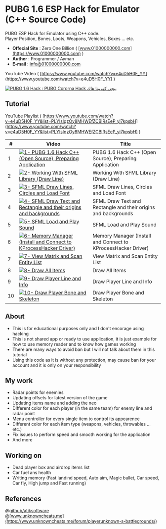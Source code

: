 # PUBG 1.6 ESP Hack for Emulator (C++ Source Code)

PUBG ESP Hack for Emulator using C++ code.\
Player Position, Bones, Loots, Weapons, Vehicles, Boxes ... etc.

* **Offecial Site** : Zero One Billion ( [www.01000000000.com](https://www.01000000000.com) )
* **Auther** : Programmer / Ayman
* **E-mail** : [info@01000000000.com](mailto:info@01000000000.com)

YouTube Video ( [https://www.youtube.com/watch?v=e4uD5H0F_YY](https://www.youtube.com/watch?v=e4uD5H0F_YY) )

[![PUBG 1.6 Hack : PUBG Cororna Hack ببجي كورونا هاك](https://img.youtube.com/vi/e4uD5H0F_YY/0.jpg)](https://www.youtube.com/watch?v=e4uD5H0F_YY&list=PLYIsIqzOy8MHWEfZCBlRsEeP_yi7kpsbH "PUBG 1.6 Hack : PUBG Cororna Hack ببجي كورونا هاك")

## Tutorial
YouTube Playlist ( [https://www.youtube.com/watch?v=e4uD5H0F_YY&list=PLYIsIqzOy8MHWEfZCBlRsEeP_yi7kpsbH](https://www.youtube.com/watch?v=e4uD5H0F_YY&list=PLYIsIqzOy8MHWEfZCBlRsEeP_yi7kpsbH) )

| # | Video | Title |
| --- | --- | --- |
| 1 | [![1- PUBG 1.6 Hack C++ (Open Source), Preparing Application](https://img.youtube.com/vi/mrmcgHi0ePM/default.jpg)](https://www.youtube.com/watch?v=mrmcgHi0ePM&list=PLYIsIqzOy8MHWEfZCBlRsEeP_yi7kpsbH "1- PUBG 1.6 Hack C++ (Open Source), Preparing Application") | PUBG 1.6 Hack C++ (Open Source), Preparing Application |
| 2 | [![2- Working With SFML Library (Draw Line)](https://img.youtube.com/vi/Hkdrlz2t9Cc/default.jpg)](https://www.youtube.com/watch?v=Hkdrlz2t9Cc&list=PLYIsIqzOy8MHWEfZCBlRsEeP_yi7kpsbH "2- Working With SFML Library (Draw Line)") | Working With SFML Library (Draw Line) |
| 3 | [![3- SFML Draw Lines, Circles and Load Font](https://img.youtube.com/vi/tBmlG7-4PQo/default.jpg)](https://www.youtube.com/watch?v=tBmlG7-4PQo&list=PLYIsIqzOy8MHWEfZCBlRsEeP_yi7kpsbH "3- SFML Draw Lines, Circles and Load Font") | SFML Draw Lines, Circles and Load Font |
| 4 | [![4- SFML Draw Text and Rectangle and their origins and backgrounds](https://img.youtube.com/vi/vr2W7Vtk8NM/default.jpg)](https://www.youtube.com/watch?v=vr2W7Vtk8NM&list=PLYIsIqzOy8MHWEfZCBlRsEeP_yi7kpsbH "4- SFML Draw Text and Rectangle and their origins and backgrounds") | SFML Draw Text and Rectangle and their origins and backgrounds |
| 5 | [![5- SFML Load and Play Sound](https://img.youtube.com/vi/0y-qjlnWowU/default.jpg)](https://www.youtube.com/watch?v=0y-qjlnWowU&list=PLYIsIqzOy8MHWEfZCBlRsEeP_yi7kpsbH "5- SFML Load and Play Sound") | SFML Load and Play Sound |
| 6 | [![6- Memory Manager (Install and Connect to KProcessHacker Driver)](https://img.youtube.com/vi/SZUocHyjn2k/default.jpg)](https://www.youtube.com/watch?v=SZUocHyjn2k&list=PLYIsIqzOy8MHWEfZCBlRsEeP_yi7kpsbH "6- Memory Manager (Install and Connect to KProcessHacker Driver)") | Memory Manager (Install and Connect to KProcessHacker Driver) |
| 7 | [![7- View Matrix and Scan Entity List](https://img.youtube.com/vi/ZMF5mHmHkDI/default.jpg)](https://www.youtube.com/watch?v=ZMF5mHmHkDI&list=PLYIsIqzOy8MHWEfZCBlRsEeP_yi7kpsbH "7- View Matrix and Scan Entity List") | View Matrix and Scan Entity List |
| 8 | [![8- Draw All Items](https://img.youtube.com/vi/3sFRUL5IVZU/default.jpg)](https://www.youtube.com/watch?v=3sFRUL5IVZU&list=PLYIsIqzOy8MHWEfZCBlRsEeP_yi7kpsbH "8- Draw All Items") | Draw All Items |
| 9 | [![9- Draw Player Line and Info](https://img.youtube.com/vi/2GoG9du_YmA/default.jpg)](https://www.youtube.com/watch?v=2GoG9du_YmA&list=PLYIsIqzOy8MHWEfZCBlRsEeP_yi7kpsbH "9- Draw Player Line and Info") | Draw Player Line and Info |
| 10 | [![10- Draw Player Bone and Skeleton](https://img.youtube.com/vi/EpG6rbjDm4g/default.jpg)](https://www.youtube.com/watch?v=EpG6rbjDm4g&list=PLYIsIqzOy8MHWEfZCBlRsEeP_yi7kpsbH "10- Draw Player Bone and Skeleton") | Draw Player Bone and Skeleton |

## About
* This is for educational purposes only and I don't encorage using hacking
* This is not shared app or ready to use application, it is just example for how to use memory reader and to know how games working
* There are many ways to avoid ban but I will not talk about them in this tutorial
* Using this code as it is without any protection, may cause ban for your account and it is only on your responsibility

## My work
* Radar points for enemies
* Updating offsets for latest version of the game
* Updating items name and adding the neo
* Different color for each player (in the same team) for enemy line and radar point
* Menu controller for every single item to control its appearence
* Different color for each item type (weapons, vehicles, throwables ... etc.)
* Fix issues to perform speed and smooth working for the application
* And more

## Working on
* Dead player box and airdrop items list
* Car fuel ans health
* Writing memory (Fast landind speed, Auto aim, Magic bullet, Car speed, Car fly, High jump and Fast running)

## References
@[github/atiksoftware](https://github.com/atiksoftware/pubg_mobile_memory_hacking_examples)\
@[www.unknowncheats.me](https://www.unknowncheats.me/forum/playerunknown-s-battlegrounds/)
